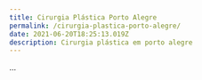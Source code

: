 ```yaml
---
title: Cirurgia Plástica Porto Alegre
permalink: /cirurgia-plastica-porto-alegre/
date: 2021-06-20T18:25:13.019Z
description: Cirurgia plástica em porto alegre
---
```

...